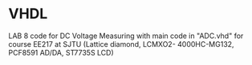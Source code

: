 # VHDL
LAB 8 code for DC Voltage Measuring with main code in "ADC.vhd" for course EE217 at SJTU (Lattice diamond, LCMXO2- 4000HC-MG132, PCF8591 AD/DA, ST7735S LCD)
